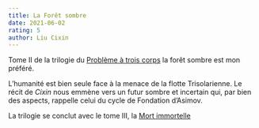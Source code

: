 ```yaml
---
title: La Forêt sombre
date: 2021-06-02
rating: 5
author: Liu Cixin
---
```


Tome II de la trilogie du [Problème à trois corps](/books/probleme-trois-corps) la forêt sombre est mon préféré.

L’humanité est bien seule face à la menace de la flotte Trisolarienne. Le récit de _Cixin_ nous emmène vers un futur sombre et incertain qui, par bien des aspects, rappelle celui du cycle de Fondation d’Asimov.

La trilogie se conclut avec le tome III, la [Mort immortelle](/books/la-mort-immortelle)
